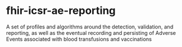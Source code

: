 # fhir-icsr-ae-reporting
A set of profiles and algorithms around the detection, validation, and reporting, as well as the eventual recording and persisting of Adverse Events associated with blood transfusions and vaccinations
